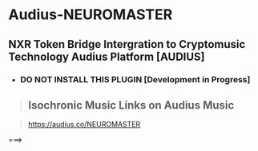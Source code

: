 # Audius-NEUROMASTER


## NXR Token Bridge Intergration to Cryptomusic Technology Audius Platform [AUDIUS] 

* ### DO NOT INSTALL THIS PLUGIN [Development in Progress]

>
>
> ## Isochronic Music Links on Audius Music

> https://audius.co/NEUROMASTER


===>
